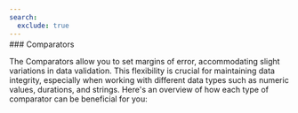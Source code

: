 ```yaml
---
search:
  exclude: true
---
```


<div style="margin-top: -12px;">
### Comparators
</div>

The Comparators allow you to set margins of error, accommodating slight variations in data validation. This flexibility is crucial for maintaining data integrity, especially when working with different data types such as numeric values, durations, and strings. Here's an overview of how each type of comparator can be beneficial for you:
